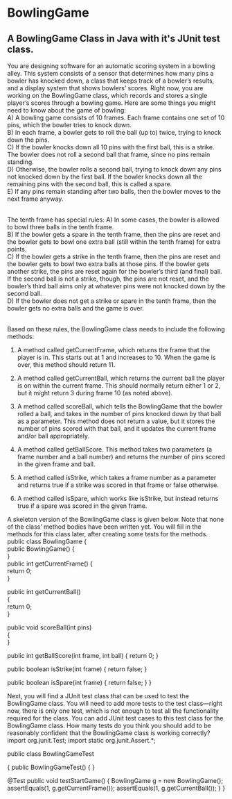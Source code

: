 # BowlingGame
<h2> A BowlingGame Class in Java with it's JUnit test class. </h2>

You are designing software for an automatic scoring system in a bowling alley. This
system consists of a sensor that determines how many pins a bowler has knocked
down, a class that keeps track of a bowler’s results, and a display system that shows
bowlers’ scores. Right now, you are working on the BowlingGame class, which
records and stores a single player’s scores through a bowling game.
Here are some things you might need to know about the game of bowling: <br>
A) A bowling game consists of 10 frames. Each frame contains one set of 10 pins,
which the bowler tries to knock down. <br>
B) In each frame, a bowler gets to roll the ball (up to) twice, trying to knock down the
pins.<br>
C) If the bowler knocks down all 10 pins with the first ball, this is a strike. The
bowler does not roll a second ball that frame, since no pins remain standing.<br>
D) Otherwise, the bowler rolls a second ball, trying to knock down any pins not
knocked down by the first ball. If the bowler knocks down all the remaining pins
with the second ball, this is called a spare.<br>
E) If any pins remain standing after two balls, then the bowler moves to the next
frame anyway.<br> <br>

The tenth frame has special rules:
A) In some cases, the bowler is allowed to bowl three balls in the tenth frame.<br>
B) If the bowler gets a spare in the tenth frame, then the pins are reset and the
bowler gets to bowl one extra ball (still within the tenth frame) for extra points.<br>
C) If the bowler gets a strike in the tenth frame, then the pins are reset and the
bowler gets to bowl two extra balls at those pins. If the bowler gets another
strike, the pins are reset again for the bowler’s third (and final) ball. If the
second ball is not a strike, though, the pins are not reset, and the bowler’s third
ball aims only at whatever pins were not knocked down by the second ball.<br>
D) If the bowler does not get a strike or spare in the tenth frame, then the bowler
gets no extra balls and the game is over.<br><br>

Based on these rules, the BowlingGame class needs to include the following methods:
1) A method called getCurrentFrame, which returns the frame that the player is in.
This starts out at 1 and increases to 10. When the game is over, this method should
return 11.

2) A method called getCurrentBall, which returns the current ball the player is on
within the current frame. This should normally return either 1 or 2, but it might
return 3 during frame 10 (as noted above).

3) A method called scoreBall, which tells the BowlingGame that the bowler rolled a
ball, and takes in the number of pins knocked down by that ball as a parameter.
This method does not return a value, but it stores the number of pins scored with
that ball, and it updates the current frame and/or ball appropriately.

4) A method called getBallScore. This method takes two parameters (a frame number
and a ball number) and returns the number of pins scored in the given frame and
ball.

5) A method called isStrike, which takes a frame number as a parameter and returns
true if a strike was scored in that frame or false otherwise.

6) A method called isSpare, which works like isStrike, but instead returns true if a
spare was scored in the given frame.

A skeleton version of the BowlingGame class is given below. Note that none of the
class’ method bodies have been written yet. You will fill in the methods for this class
later, after creating some tests for the methods.
public class BowlingGame
{<br>
public BowlingGame()
{<br>
}
<br>
public int getCurrentFrame()
{<br>
return 0;<br>
}<br>

public int getCurrentBall()<br>
{<br>
return 0;<br>
}<br>

public void scoreBall(int pins)<br>
{<br>
}<br>

public int getBallScore(int frame, int ball)
{
return 0;
}

public boolean isStrike(int frame)
{
return false;
}

public boolean isSpare(int frame)
{
return false;
}
}

Next, you will find a JUnit test class that can be used to test the BowlingGame class.
You will need to add more tests to the test class—right now, there is only one test,
which is not enough to test all the functionality required for the class.
You can add JUnit test cases to this test class for the BowlingGame class. How many
tests do you think you should add to be reasonably confident that the BowlingGame
class is working correctly?
import org.junit.Test;
import static org.junit.Assert.*;

public class BowlingGameTest

{
public BowlingGameTest()
{
}

@Test
public void testStartGame()
{
BowlingGame g = new BowlingGame();
assertEquals(1, g.getCurrentFrame());
assertEquals(1, g.getCurrentBall());
}
}
